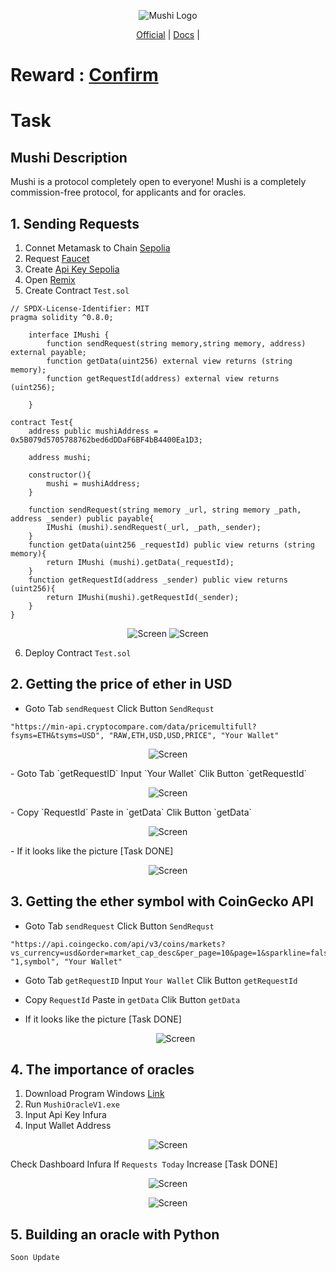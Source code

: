 <p align="center">
  <img src="https://mushi.network/wp-content/uploads/2023/07/cropped-Black-And-White-Modern-Vintage-Retro-Brand-Logo-1.jpg" alt="Mushi Logo">
</p>

<p align="center">
  <a href="https://mushi.network/">Official</a> |
  <a href="https://mushi.network/docs/">Docs</a> |
</p>

<p align="center">
  <h1>Reward :   <a href="https://mushi.network/docs/airdrop-and-beta-phase-of-the-mushi-protocol/">Confirm</a></h1>
</p>

<p align="center">
  <h1>Task</h1>
</p>

## Mushi Description
Mushi is a protocol completely open to everyone!
Mushi is a completely commission-free protocol, for applicants and for oracles.

## 1. Sending Requests
1. Connet Metamask to Chain <a href="https://chainlist.org/chain/11155111">Sepolia</a>
2. Request <a href="https://faucets.chain.link/">Faucet</a>
3. Create <a href="https://www.infura.io/">Api Key Sepolia</a>
4. Open <a href="https://remix.ethereum.org">Remix</a>
5. Create Contract `Test.sol`
```
// SPDX-License-Identifier: MIT
pragma solidity ^0.8.0;

    interface IMushi {
        function sendRequest(string memory,string memory, address) external payable;
        function getData(uint256) external view returns (string memory);
        function getRequestId(address) external view returns (uint256);

    }

contract Test{
    address public mushiAddress = 0x5B079d5705788762bed6dDDaF6BF4bB4400Ea1D3;

    address mushi;

    constructor(){
        mushi = mushiAddress;
    }

    function sendRequest(string memory _url, string memory _path, address _sender) public payable{
        IMushi (mushi).sendRequest(_url, _path,_sender);
    }
    function getData(uint256 _requestId) public view returns (string memory){
        return IMushi (mushi).getData(_requestId);
    }
    function getRequestId(address _sender) public view returns (uint256){
        return IMushi(mushi).getRequestId(_sender);
    }
}

```

<p align="center">
  <img src="https://i.ibb.co/JKPRd8f/1.png" alt="Screen">
  <img src="https://i.ibb.co/z75C0my/3.png" alt="Screen">
</p>

6. Deploy Contract `Test.sol`

## 2. Getting the price of ether in USD

  - Goto Tab `sendRequest` Click Button `SendRequst` 
  ```
  "https://min-api.cryptocompare.com/data/pricemultifull?fsyms=ETH&tsyms=USD", "RAW,ETH,USD,USD,PRICE", "Your Wallet"
  ```
  <p align="center">
  <img src="https://i.ibb.co/17QpSj0/1.png" alt="Screen">
  </p>
 - Goto Tab `getRequestID` Input `Your Wallet` Clik Button `getRequestId`
  <p align="center">
  <img src="https://i.ibb.co/qyxJBQd/2.png" alt="Screen">
  </p>
- Copy `RequestId` Paste in `getData` Clik Button `getData`
  <p align="center">
  <img src="https://i.ibb.co/7YgKQvh/5.png" alt="Screen">
  </p>
- If it looks like the picture [Task DONE]
  <p align="center">
  <img src="https://i.ibb.co/Kx8w7N2/6.png" alt="Screen">
  </p>


## 3. Getting the ether symbol with CoinGecko API

  - Goto Tab `sendRequest` Click Button `SendRequst` 
  ```
  "https://api.coingecko.com/api/v3/coins/markets?vs_currency=usd&order=market_cap_desc&per_page=10&page=1&sparkline=false&locale=en", "1,symbol", "Your Wallet"
  ```
 - Goto Tab `getRequestID` Input `Your Wallet` Clik Button `getRequestId`

- Copy `RequestId` Paste in `getData` Clik Button `getData`

- If it looks like the picture [Task DONE]
  <p align="center">
  <img src="https://i.ibb.co/HhMnV1v/3.png" alt="Screen">
  </p>

## 4. The importance of oracles
1. Download Program Windows <a href="https://www.mediafire.com/file/nefidw4g0ar04ag/MushiSepoliaOracleV1.zip/file)https://www.mediafire.com/file/nefidw4g0ar04ag/MushiSepoliaOracleV1.zip/file">Link</a>
2. Run `MushiOracleV1.exe`
3. Input Api Key Infura
4. Input Wallet Address

<p align="center">
  <img src="https://i.ibb.co/QCScxyr/Capture.png" alt="Screen">
</p>   

Check Dashboard Infura If `Requests Today` Increase [Task DONE]

<p align="center">
  <img src="https://i.ibb.co/ydVMMmy/9.png" alt="Screen">
</p>

<p align="center">
  <img src="https://i.ibb.co/XsxBcp2/11.png" alt="Screen">
</p>

## 5. Building an oracle with Python
`Soon Update`

   

